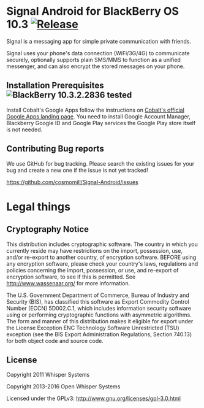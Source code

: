 # Signal Android for BlackBerry OS 10.3 [![Release](https://img.shields.io/badge/release-v3.13.1%2Bbb10u1-blue.svg)](https://github.com/cosmomill/Signal-Android/releases/latest)

Signal is a messaging app for simple private communication with friends.

Signal uses your phone's data connection (WiFi/3G/4G) to communicate securely, optionally supports plain SMS/MMS to function as a unified messenger, and can also encrypt the stored messages on your phone.

## Installation Prerequisites ![BlackBerry 10.3.2.2836 tested](https://img.shields.io/badge/BlackBerry-10.3.2.2836%20tested-brightgreen.svg)

Install Cobalt's Google Apps follow the instructions on [Cobalt's official Google Apps landing page](http://forums.crackberry.com/android-apps-amazon-store-apk-files-f413/cobalts-official-google-apps-landing-page-965257/).
You need to install Google Account Manager, Blackberry Google ID and Google Play services the Google Play store itself is not needed.

## Contributing Bug reports

We use GitHub for bug tracking. Please search the existing issues for your bug and create a new one if the issue is not yet tracked!

https://github.com/cosmomill/Signal-Android/issues

# Legal things
## Cryptography Notice

This distribution includes cryptographic software. The country in which you currently reside may have restrictions on the import, possession, use, and/or re-export to another country, of encryption software.
BEFORE using any encryption software, please check your country's laws, regulations and policies concerning the import, possession, or use, and re-export of encryption software, to see if this is permitted.
See <http://www.wassenaar.org/> for more information.

The U.S. Government Department of Commerce, Bureau of Industry and Security (BIS), has classified this software as Export Commodity Control Number (ECCN) 5D002.C.1, which includes information security software using or performing cryptographic functions with asymmetric algorithms.
The form and manner of this distribution makes it eligible for export under the License Exception ENC Technology Software Unrestricted (TSU) exception (see the BIS Export Administration Regulations, Section 740.13) for both object code and source code.

## License

Copyright 2011 Whisper Systems

Copyright 2013-2016 Open Whisper Systems

Licensed under the GPLv3: http://www.gnu.org/licenses/gpl-3.0.html
